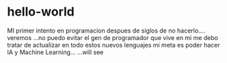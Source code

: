 # hello-world
MI primer intento en programacion despues de siglos de no hacerlo.... veremos
...no puedo evitar el gen de programador que vive en mi
me debo tratar de actualizar en todo estos nuevos lenguajes
mi meta es poder hacer IA y Machine Learning...
...will see
